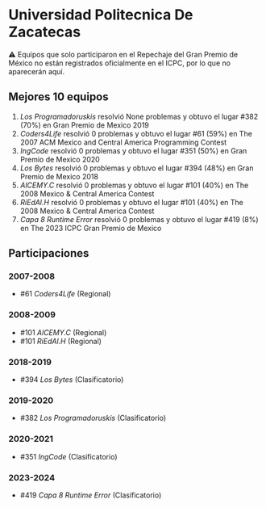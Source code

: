 # Universidad Politecnica De Zacatecas

:warning: Equipos que solo participaron en el Repechaje del Gran Premio de México no están registrados oficialmente en el ICPC, por lo que no aparecerán aquí.

## Mejores 10 equipos

1. _Los Programadoruskis_ resolvió None problemas y obtuvo el lugar #382 (70%) en Gran Premio de Mexico 2019
1. _Coders4Life_ resolvió 0 problemas y obtuvo el lugar #61 (59%) en The 2007 ACM Mexico and Central America Programming Contest
1. _IngCode_ resolvió 0 problemas y obtuvo el lugar #351 (50%) en Gran Premio de Mexico 2020
1. _Los Bytes_ resolvió 0 problemas y obtuvo el lugar #394 (48%) en Gran Premio de Mexico 2018
1. _AlCEMY.C_ resolvió 0 problemas y obtuvo el lugar #101 (40%) en The 2008 Mexico & Central America Contest
1. _RiEdAl.H_ resolvió 0 problemas y obtuvo el lugar #101 (40%) en The 2008 Mexico & Central America Contest
1. _Capa 8 Runtime Error_ resolvió 0 problemas y obtuvo el lugar #419 (8%) en The 2023 ICPC Gran Premio de Mexico

## Participaciones

### 2007-2008

- #61 _Coders4Life_ (Regional)

### 2008-2009

- #101 _AlCEMY.C_ (Regional)
- #101 _RiEdAl.H_ (Regional)

### 2018-2019

- #394 _Los Bytes_ (Clasificatorio)

### 2019-2020

- #382 _Los Programadoruskis_ (Clasificatorio)

### 2020-2021

- #351 _IngCode_ (Clasificatorio)

### 2023-2024

- #419 _Capa 8 Runtime Error_ (Clasificatorio)



